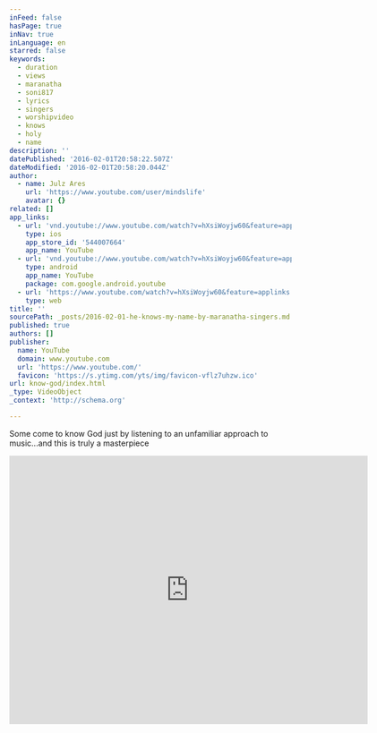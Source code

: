 ```yaml
---
inFeed: false
hasPage: true
inNav: true
inLanguage: en
starred: false
keywords:
  - duration
  - views
  - maranatha
  - soni817
  - lyrics
  - singers
  - worshipvideo
  - knows
  - holy
  - name
description: ''
datePublished: '2016-02-01T20:58:22.507Z'
dateModified: '2016-02-01T20:58:20.044Z'
author:
  - name: Julz Ares
    url: 'https://www.youtube.com/user/mindslife'
    avatar: {}
related: []
app_links:
  - url: 'vnd.youtube://www.youtube.com/watch?v=hXsiWoyjw60&feature=applinks'
    type: ios
    app_store_id: '544007664'
    app_name: YouTube
  - url: 'vnd.youtube://www.youtube.com/watch?v=hXsiWoyjw60&feature=applinks'
    type: android
    app_name: YouTube
    package: com.google.android.youtube
  - url: 'https://www.youtube.com/watch?v=hXsiWoyjw60&feature=applinks'
    type: web
title: ''
sourcePath: _posts/2016-02-01-he-knows-my-name-by-maranatha-singers.md
published: true
authors: []
publisher:
  name: YouTube
  domain: www.youtube.com
  url: 'https://www.youtube.com/'
  favicon: 'https://s.ytimg.com/yts/img/favicon-vflz7uhzw.ico'
url: know-god/index.html
_type: VideoObject
_context: 'http://schema.org'

---
```

Some come to know God just by listening to an unfamiliar approach to music...and this is truly a masterpiece

<iframe src="https://cdn.embedly.com/widgets/media.html?src=https%3A%2F%2Fwww.youtube.com%2Fembed%2FhXsiWoyjw60%3Ffeature%3Doembed&amp;url=https%3A%2F%2Fwww.youtube.com%2Fwatch%3Fv%3DhXsiWoyjw60&amp;image=https%3A%2F%2Fi.ytimg.com%2Fvi%2FhXsiWoyjw60%2Fhqdefault.jpg&amp;key=b7d04c9b404c499eba89ee7072e1c4f7&amp;type=text%2Fhtml&amp;schema=youtube" width="640" height="480" scrolling="no" frameborder="0" allowfullscreen="allowfullscreen" style=""></iframe>